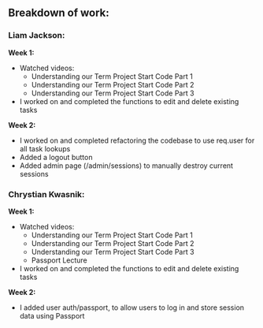 ## Breakdown of work:

### Liam Jackson:

**Week 1:**
- Watched videos: 
  - Understanding our Term Project Start Code Part 1
  - Understanding our Term Project Start Code Part 2
  - Understanding our Term Project Start Code Part 3
- I worked on and completed the functions to edit and delete existing tasks

**Week 2:**

- I worked on and completed refactoring the codebase to use req.user for all task lookups
- Added a logout button
- Added admin page (/admin/sessions) to manually destroy current sessions


### Chrystian Kwasnik:

**Week 1:**
- Watched videos: 
  - Understanding our Term Project Start Code Part 1
  - Understanding our Term Project Start Code Part 2
  - Understanding our Term Project Start Code Part 3
  - Passport Lecture
- I worked on and completed the functions to edit and delete existing tasks

**Week 2:**
- I added user auth/passport, to allow users to log in and store session data using Passport



